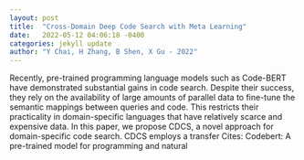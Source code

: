 ```yaml
---
layout: post
title:  "Cross-Domain Deep Code Search with Meta Learning"
date:   2022-05-12 04:06:18 -0400
categories: jekyll update
author: "Y Chai, H Zhang, B Shen, X Gu - 2022"
---
```

Recently, pre-trained programming language models such as Code-BERT have demonstrated substantial gains in code search. Despite their success, they rely on the availability of large amounts of parallel data to fine-tune the semantic mappings between queries and code. This restricts their practicality in domain-specific languages that have relatively scarce and expensive data. In this paper, we propose CDCS, a novel approach for domain-specific code search. CDCS employs a transfer Cites: Codebert: A pre-trained model for programming and natural